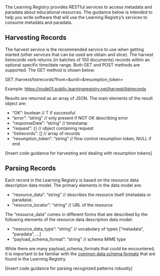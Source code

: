 The Learning Registry provides RESTful services to access metadata and paradata about educational resources.  The guidance below is intended to help you write software that will use the Learning Registry’s services to consume metadata and paradata.

## Harvesting Records

The harvest service is the recommended service to use when getting started (other services that can be used are obtain and slice).  The harvest listrecords verb returns (in batches of 100 documents) records within an optional specific time/date range.  Both GET and POST methods are supported.  The GET method is shown below.

GET /harvest/listrecords?from=<date>&until=<date>&resumption_token=<token>

Example: https://node01.public.learningregistry.net/harvest/listrecords

Results are returned as an array of JSON.  The main elements of the result object are:
* “OK”: boolean // T if successful
* “error”: “string” // only present if NOT OK describing error
* “responseDate”: “string” // timestamp
* “request”: {} // object containing request
* “listrecords”: [] // array of records
* “resumption_token”: “string” // flow control resumption token, NULL if end

[Insert code guidance for harvesting and dealing with resumption tokens]

## Parsing Records

Each record in the Learning Registry is based on the resource data description data model.  The primary elements in the data model are:
* “resource_data”: “string” // describes the resource itself (metadata or paradata).
* “resource_locator”: “string” // URL of the resource

The “resource_data” comes in different forms that are described by the following elements of the resource data description data model:
* “resource_data_type”: “string” // vocabulary of types [“metadata”, “paradata”, …]
* “payload_schema_format”: “string” // schema MIME type

While there are many payload_schema_formats that could be encountered, it is important to be familiar with the [common data schema formats](https://github.com/LearningRegistry/LearningRegistry/wiki/Common-Data-Schema-Formats-in-Learning-Registry) that are found in the Learning Registry.

[Insert code guidance for parsing recognized patterns robustly]